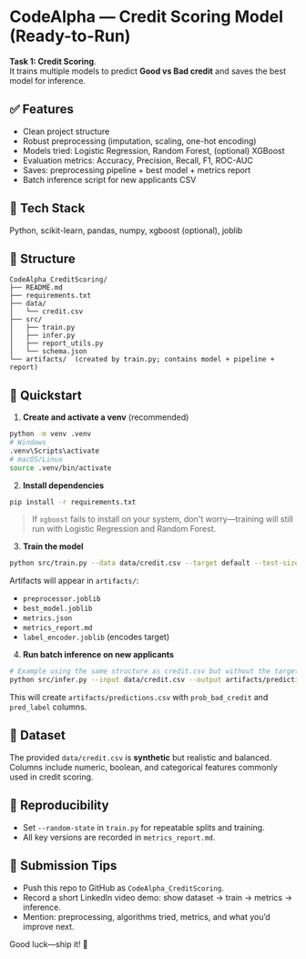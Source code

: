 # CodeAlpha — Credit Scoring Model (Ready-to-Run)

**Task 1: Credit Scoring**.  
It trains multiple models to predict **Good vs Bad credit** and saves the best model for inference.

## ✅ Features
- Clean project structure
- Robust preprocessing (imputation, scaling, one-hot encoding)
- Models tried: Logistic Regression, Random Forest, (optional) XGBoost
- Evaluation metrics: Accuracy, Precision, Recall, F1, ROC-AUC
- Saves: preprocessing pipeline + best model + metrics report
- Batch inference script for new applicants CSV

## 🧰 Tech Stack
Python, scikit-learn, pandas, numpy, xgboost (optional), joblib

## 📂 Structure
```
CodeAlpha_CreditScoring/
├── README.md
├── requirements.txt
├── data/
│   └── credit.csv
├── src/
│   ├── train.py
│   ├── infer.py
│   ├── report_utils.py
│   └── schema.json
└── artifacts/  (created by train.py; contains model + pipeline + report)
```

## 🚀 Quickstart
1) **Create and activate a venv** (recommended)
```bash
python -m venv .venv
# Windows
.venv\Scripts\activate
# macOS/Linux
source .venv/bin/activate
```

2) **Install dependencies**
```bash
pip install -r requirements.txt
```

> If `xgboost` fails to install on your system, don't worry—training will still run with Logistic Regression and Random Forest.

3) **Train the model**
```bash
python src/train.py --data data/credit.csv --target default --test-size 0.2 --random-state 42
```
Artifacts will appear in `artifacts/`:
- `preprocessor.joblib`
- `best_model.joblib`
- `metrics.json`
- `metrics_report.md`
- `label_encoder.joblib` (encodes target)

4) **Run batch inference on new applicants**
```bash
# Example using the same structure as credit.csv but without the target column
python src/infer.py --input data/credit.csv --output artifacts/predictions.csv
```
This will create `artifacts/predictions.csv` with `prob_bad_credit` and `pred_label` columns.

## 📝 Dataset
The provided `data/credit.csv` is **synthetic** but realistic and balanced.  
Columns include numeric, boolean, and categorical features commonly used in credit scoring.

## 🧪 Reproducibility
- Set `--random-state` in `train.py` for repeatable splits and training.
- All key versions are recorded in `metrics_report.md`.

## 📣 Submission Tips
- Push this repo to GitHub as `CodeAlpha_CreditScoring`.
- Record a short LinkedIn video demo: show dataset → train → metrics → inference.
- Mention: preprocessing, algorithms tried, metrics, and what you’d improve next.

Good luck—ship it! 🚀
